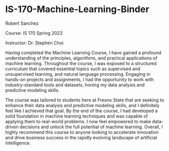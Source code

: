 # IS-170-Machine-Learning-Binder
Robert Sanchez

Course: IS 170 Spring 2023

Instructor: Dr. Stephen Choi


  Having completed the Machine Learning Course, I have gained a profound understanding of the principles, algorithms, and practical applications of machine learning. Throughout the course, I was exposed to a structured curriculum that covered essential topics such as supervised and unsupervised learning, and natural language processing. Engaging in hands-on projects and assignments, I had the opportunity to work with industry-standard tools and datasets, honing my data analysis and predictive modeling skills.
  
  The course was tailored to students here at Fresno State that are seeking to enhance their data analysis and predictive modeling skills, and I definitely feel like I achieved that goal. By the end of the course, I had developed a solid foundation in machine learning techniques and was capable of applying them to real-world problems. I now feel empowered to make data-driven decisions and unlock the full potential of machine learning. Overall, I highly recommend this course to anyone looking to accelerate innovation and drive business success in the rapidly evolving landscape of artificial intelligence.
